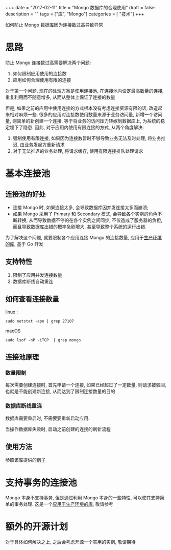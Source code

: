 +++
date = "2017-02-11"
title = "Mongo 数据库的合理使用"
draft = false
description = ""
tags        = ["库", "Mongo"]
categories = [ "技术"]
+++

如何防止 Mongo 数据库因为连接数过高导致异常
<!--more-->
 
# 思路

防止 Mongo 连接数过高需要解决两个问题:
1. 如何限制应用使用的连接数
2. 应用如何合理使用有限的连接

对于第一个问题, 现在的处理方案是使用连接池, 在连接池内设定最高数量的连接, 重复利用而不随意增多, 从而从整体上保证了连接的数量

但是, 如果之前的应用中使用连接的方式根本没有考虑连接资源有限的话, 改造起来相对麻烦一些. 很多的应用对连接数使用数量来源于业务访问量, 新增一个访问量, 则简单的新创建一个连接, 等于将业务的访问压力转嫁到数据库上, 为系统的稳定埋下了隐患. 因此, 对于应用内使用有限连接的方式, 从两个角度解决:
1. 强制使用有限连接, 如果因为连接数暂时不够导致业务无法及时处理, 将业务推迟, 由业务发起方重新请求
2. 对于无法推迟的业务处理, 将请求缓存, 使用有限连接排队处理请求

# 基本连接池


## 连接池的好处

- 连接 Mongo 时, 如果连接太多, 会导致数据库因并发连接太多而崩溃; 
- 如果 Mongo 采用了 Primary 和 Secondary 模式, 会导致各个实例的角色不断转换, 从而导致数据不停的在各个实例之间同步, 不仅造成了服务器的负担, 而且导致数据库出错的概率急剧增大, 甚至导致整个系统的运行出错.

为了解决这个问题, 就要限制各个应用连接 Mongo 的连接数量, 应用于[生产环境的库](https://github.com/ssor/mongopool), 基于 Go 开发

## 支持特性

1. 限制了应用并发连接数量
2. 数据库断线自动重连

## 如何查看连接数量
linux :
```
sudo netstat -apn | grep 27107
```

macOS
```
sudo lsof -nP -iTCP  | grep mongo
```


## 连接池原理

### 数量限制

每次需要创建连接时, 首先申请一个连接, 如果已经超过了一定数量, 则请求被驳回, 也就是不能创建新连接, 从而达到了限制连接数量的目的

### 数据库断线重连

数据库需要重启时, 不需要要重新启动应用.

当操作数据库失败时, 启动之前创建的连接的刷新流程

## 使用方法

参照该库提供的[例子](https://github.com/ssor/mongopool/blob/master/example/main.go)

# 支持事务的连接池

Mongo 本身不支持事务, 但是通过利用 Mongo 本身的一些特性, 可以使其支持简单的事务处理. 这是一个[应用于生产环境的库](https://github.com/ssor/mongo_pool_txn), 敬请参考


# 额外的开源计划

对于具体如何解决之上, 之后会考虑开源一个实用的实例, 敬请期待